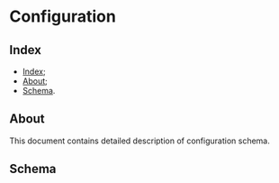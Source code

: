 # Configuration

## Index

- [Index](#index);
- [About](#about);
- [Schema](#schema).

## About

This document contains detailed description of configuration schema.

## Schema
